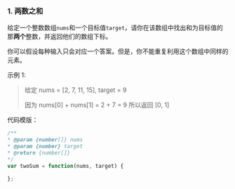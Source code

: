 ### 1. 两数之和
   
   给定一个整数数组`nums`和一个目标值`target`，请你在该数组中找出和为目标值的那**两个**整数，并返回他们的数组下标。
   
   你可以假设每种输入只会对应一个答案。但是，你不能重复利用这个数组中同样的元素。
   
   示例 1:
   
   >给定 nums = [2, 7, 11, 15], target = 9
   >
   >因为 nums[0] + nums[1] = 2 + 7 = 9
   >所以返回 [0, 1]
   
   代码模版：
   ```javascript
/**
 * @param {number[]} nums
 * @param {number} target
 * @return {number[]}
 */
var twoSum = function(nums, target) {
    
};
```
   
